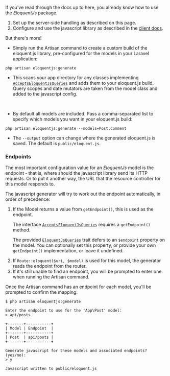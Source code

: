 
If you've read through the docs up to here, you already know how to use the *EloquentJs* package.

1. Set up the server-side handling as described on this page.
2. Configure and use the javascript library as described in the [client docs](client/).

But there's more!

* Simply run the Artisan command to create a custom build of the eloquent.js library,
  pre-configured for the models in your Laravel application:

```language-bash
php artisan eloquentjs:generate
```

* This scans your app directory for any classes implementing
<code><abbr title="EloquentJs\Model\AcceptsEloquentJsQueries">AcceptsEloquentJsQueries</abbr></code>
and adds them to your eloquent.js build. Query scopes and date mutators are taken from the model
class and added to the javascript config.

<br>

* By default all models are included. Pass a comma-separated list to specify which models you want in your eloquent.js build:

```language-bash
php artisan eloquentjs:generate --models=Post,Comment
```

* The `--output` option can change where the generated eloquent.js is saved. The default is `public/eloquent.js`.

### Endpoints

The most important configuration value for an *EloquentJs* model is the endpoint - that is, where should
the javascript library send its HTTP requests. Or to put it another way, the URL that the resource
controller for this model responds to.

The javascript generator will try to work out the endpoint automatically, in order of precedence:

1. If the Model returns a value from `getEndpoint()`, this is used as the endpoint.
    <div class="ui basic secondary segment">
      <p>
        The interface <code><abbr title="EloquentJs\Model\AcceptsEloquentJsQueries">AcceptsEloquentJsQueries</abbr></code>
        requires a <code>getEndpoint()</code> method.
      </p>
      <p>
        The provided <code><abbr title="EloquentJs\Model\EloquentJsQueries">EloquentJsQueries</abbr></code>
        trait defers to an <code>$endpoint</code> property on the model. You can optionally set this property,
        or provide your own <code>getEndpoint()</code> implementation, or leave it undefined.
      </p>
    </div>
2. If `Route::eloquent($uri, $model)` is used for this model, the generator reads the endpoint from the router.
3. If it's still unable to find an endpoint, you will be prompted to enter one when running the Artisan command.

Once the Artisan command has an endpoint for each model, you'll be prompted to confirm the mapping:

```language-code
$ php artisan eloquentjs:generate

Enter the endpoint to use for the 'App\Post' model:
> api/posts

+-------+-----------+
| Model | Endpoint  |
+-------+-----------+
| Post  | api/posts |
+-------+-----------+

Generate javascript for these models and associated endpoints? (yes/no):
> y

Javascript written to public/eloquent.js
```


